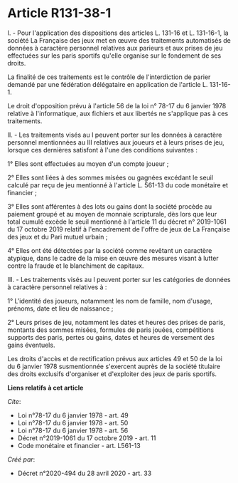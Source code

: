 # Article R131-38-1

I. - Pour l'application des dispositions des articles L. 131-16 et L. 131-16-1, la société La Française des jeux met en œuvre
des traitements automatisés de données à caractère personnel relatives aux parieurs et aux prises de jeu effectuées sur les
paris sportifs qu'elle organise sur le fondement de ses droits.

La finalité de ces traitements est le contrôle de l'interdiction de parier demandé par une fédération délégataire en
application de l'article L. 131-16-1.

Le droit d'opposition prévu à l'article 56 de la loi n° 78-17 du 6 janvier 1978 relative à l'informatique, aux fichiers et
aux libertés ne s'applique pas à ces traitements.

II. - Les traitements visés au I peuvent porter sur les données à caractère personnel mentionnées au III relatives aux
joueurs et à leurs prises de jeu, lorsque ces dernières satisfont à l'une des conditions suivantes :

1° Elles sont effectuées au moyen d'un compte joueur ;

2° Elles sont liées à des sommes misées ou gagnées excédant le seuil calculé par reçu de jeu mentionné à l'article L. 561-13
du code monétaire et financier ;

3° Elles sont afférentes à des lots ou gains dont la société procède au paiement groupé et au moyen de monnaie scripturale,
dès lors que leur total cumulé excède le seuil mentionné à l'article 11 du décret n° 2019-1061 du 17 octobre 2019 relatif à
l'encadrement de l'offre de jeux de La Française des jeux et du Pari mutuel urbain ;

4° Elles ont été détectées par la société comme revêtant un caractère atypique, dans le cadre de la mise en œuvre des mesures
visant à lutter contre la fraude et le blanchiment de capitaux.

III. - Les traitements visés au I peuvent porter sur les catégories de données à caractère personnel relatives à :

1° L'identité des joueurs, notamment les nom de famille, nom d'usage, prénoms, date et lieu de naissance ;

2° Leurs prises de jeu, notamment les dates et heures des prises de paris, montants des sommes misées, formules de paris
jouées, compétitions supports des paris, pertes ou gains, dates et heures de versement des gains éventuels.

Les droits d'accès et de rectification prévus aux articles 49 et 50 de la loi du 6 janvier 1978 susmentionnée s'exercent
auprès de la société titulaire des droits exclusifs d'organiser et d'exploiter des jeux de paris sportifs.

**Liens relatifs à cet article**

_Cite_:

  - Loi n°78-17 du 6 janvier 1978 - art. 49
  - Loi n°78-17 du 6 janvier 1978 - art. 50
  - Loi n°78-17 du 6 janvier 1978 - art. 56
  - Décret n°2019-1061 du 17 octobre 2019 - art. 11
  - Code monétaire et financier - art. L561-13

_Créé par_:

  - Décret n°2020-494 du 28 avril 2020 - art. 33
